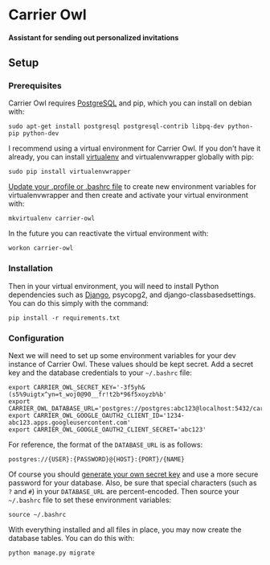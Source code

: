 # Carrier Owl
#### Assistant for sending out personalized invitations

## Setup

### Prerequisites

Carrier Owl requires [PostgreSQL](http://www.postgresql.org/) and pip, which you can install on debian with:

    sudo apt-get install postgresql postgresql-contrib libpq-dev python-pip python-dev

I recommend using a virtual environment for Carrier Owl. If you don't have it already, you can install [virtualenv](http://virtualenv.readthedocs.org/en/latest/virtualenv.html) and virtualenvwrapper globally with pip:

    sudo pip install virtualenvwrapper

[Update your .profile or .bashrc file](http://virtualenvwrapper.readthedocs.org/en/latest/install.html#shell-startup-file) to create new environment variables for virtualenvwrapper and then create and activate your virtual environment with:

    mkvirtualenv carrier-owl

In the future you can reactivate the virtual environment with:

    workon carrier-owl

### Installation

Then in your virtual environment, you will need to install Python dependencies such as [Django](https://www.djangoproject.com/), psycopg2, and django-classbasedsettings. You can do this simply with the command:

    pip install -r requirements.txt

### Configuration

Next we will need to set up some environment variables for your dev instance of Carrier Owl. These values should be kept secret. Add a secret key and the database credentials to your `~/.bashrc` file:

    export CARRIER_OWL_SECRET_KEY='-3f5yh&(s5%9uigtx^yn=t_woj0@90__fr!t2b*96f5xoyzb%b'
    export CARRIER_OWL_DATABASE_URL='postgres://postgres:abc123@localhost:5432/carrier_owl'
    export CARRIER_OWL_GOOGLE_OAUTH2_CLIENT_ID='1234-abc123.apps.googleusercontent.com'
    export CARRIER_OWL_GOOGLE_OAUTH2_CLIENT_SECRET='abc123'

For reference, the format of the `DATABASE_URL` is as follows:

    postgres://{USER}:{PASSWORD}@{HOST}:{PORT}/{NAME}

Of course you should [generate your own secret key](http://stackoverflow.com/a/16630719) and use a more secure password for your database. Also, be sure that special characters (such as `?` and `#`) in your `DATABASE_URL` are percent-encoded. Then source your `~/.bashrc` file to set these environment variables:

    source ~/.bashrc

With everything installed and all files in place, you may now create the database tables. You can do this with:

    python manage.py migrate
